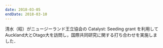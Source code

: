 ```yaml
---
date: 2018-03-05
endDate: 2018-03-10
---
```

清水（昭）がニュージーランド王立協会の Catalyst: Seeding grant を利用してAuckland大とOtago大を訪問し，国際共同研究に関する打ち合わせを実施しました．
<!--more-->
